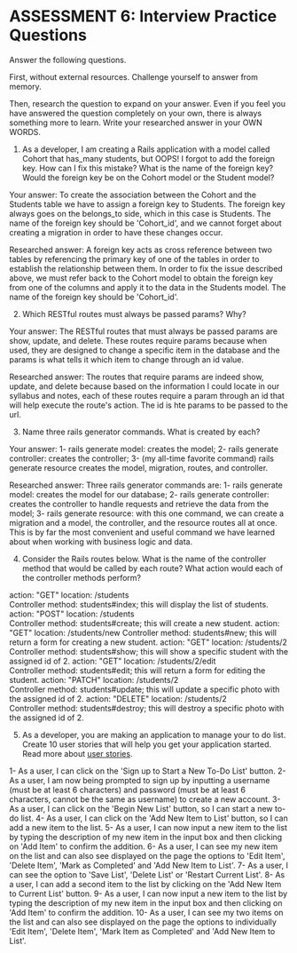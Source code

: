 # ASSESSMENT 6: Interview Practice Questions
Answer the following questions.

First, without external resources. Challenge yourself to answer from memory.

Then, research the question to expand on your answer. Even if you feel you have answered the question completely on your own, there is always something more to learn. Write your researched answer in your OWN WORDS.

1. As a developer, I am creating a Rails application with a model called Cohort that has_many students, but OOPS! I forgot to add the foreign key. How can I fix this mistake? What is the name of the foreign key? Would the foreign key be on the Cohort model or the Student model?

  Your answer: To create the association between the Cohort and the Students table we have to assign a foreign key to Students. The foreign key always goes on the belongs_to side, which in this case is Students. The name of the foreign key should be 'Cohort_id', and we cannot forget about creating a migration in order to have these changes occur. 

  Researched answer: A foreign key acts as cross reference between two tables by referencing the primary key of one of the tables in order to establish the relationship between them. In order to fix the issue described above, we must refer back to the Cohort model to obtain the foreign key from one of the columns and apply it to the data in the Students model. The name of the foreign key should be 'Cohort_id'. 



2. Which RESTful routes must always be passed params? Why?

  Your answer: The RESTful routes that must always be passed params are show, update, and delete. These routes require params because when used, they are designed to change a specific item in the database and the params is what tells it which item to change through an id value. 
  
  Researched answer: The routes that require params are indeed show, update, and delete because based on the information I could locate in our syllabus and notes, each of these routes require a param through an id that will help execute the route's action. The id is hte params to be passed to the url. 



3. Name three rails generator commands. What is created by each?

  Your answer: 
  1- rails generate model: creates the model;
  2- rails generate controller: creates the controller;
  3- (my all-time favorite command) rails generate resource creates the model, migration, routes, and controller. 

  Researched answer: Three rails generator commands are: 
  1- rails generate model: creates the model for our database; 
  2- rails generate controller: creates the controller to handle requests and retrieve the data from the model; 
  3- rails generate resource: with this one command, we can create a migration and a model, the controller, and the resource routes all at once. This is by far the most convenient and useful command we have learned about when working with business logic and data. 



4. Consider the Rails routes below. What is the name of the controller method that would be called by each route? What action would each of the controller methods perform?

action: "GET"    location: /students          
Controller method: students#index; this will display the list of students. 
action: "POST"   location: /students       
Controller method: students#create; this will create a new student. 
action: "GET"    location: /students/new
Controller method: students#new; this will return a form for creating a new student. 
action: "GET"    location: /students/2  
Controller method: students#show; this will show a specific student with the assigned id of 2. 
action: "GET"    location: /students/2/edit    
Controller method: students#edit; this will return a form for editing the student. 
action: "PATCH"  location: /students/2      
Controller method: students#update; this will update a specific photo with the assigned id of 2. 
action: "DELETE" location: /students/2      
Controller method: students#destroy; this will destroy a specific photo with the assigned id of 2. 


5. As a developer, you are making an application to manage your to do list. Create 10 user stories that will help you get your application started. Read more about [user stories](https://www.atlassian.com/agile/project-management/user-stories).

1- As a user, I can click on the 'Sign up to Start a New To-Do List' button.
2- As a user, I am now being prompted to sign up by inputting a username (must be at least 6 characters) and password (must be at least 6 characters, cannot be the same as username) to create a new account. 
3- As a user, I can click on the 'Begin New List' button, so I can start a new to-do list. 
4- As a user, I can click on the 'Add New Item to List' button, so I can add a new item to the list. 
5- As a user, I can now input a new item to the list by typing the description of my new item in the input box and then clicking on 'Add Item' to confirm the addition. 
6- As a user, I can see my new item on the list and can also see displayed on the page the options to 'Edit Item', 'Delete Item', 'Mark as Completed' and 'Add New Item to List'. 
7- As a user, I can see the option to 'Save List', 'Delete List' or 'Restart Current List'. 
8- As a user, I can add a second item to the list by clicking on the 'Add New Item to Current List' button. 
9- As a user, I can now input a new item to the list by typing the description of my new item in the input box and then clicking on 'Add Item' to confirm the addition.
10- As a user, I can see my two items on the list and can also see displayed on the page the options to individually 'Edit Item', 'Delete Item', 'Mark Item as Completed' and 'Add New Item to List'. 
